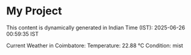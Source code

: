 # My Project

This content is dynamically generated in Indian Time (IST): 2025-06-26 00:59:35 IST


Current Weather in Coimbatore:
Temperature: 22.88 °C
Condition: mist
